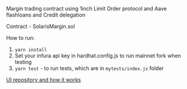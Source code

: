 Margin trading contract using 1inch Limit Order protocol and Aave flashloans and Credit delegation

Contract - SolarisMargin.sol

How to run:
1. `yarn install`
2. Set your infura api key in hardhat.config.js to run mainnet fork when testing
3. `yarn test` - to run tests, which are in `mytests/index.js` folder

[UI repository and how it works](https://github.com/solaris-protocol/solaris-eth-margin)
